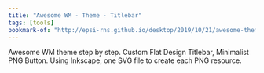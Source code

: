 ```yaml
---
title: "Awesome WM - Theme - Titlebar"
tags: [tools]
bookmark-of: "http://epsi-rns.github.io/desktop/2019/10/21/awesome-theme-titlebar.html"
---
```

Awesome WM theme step by step. Custom Flat Design Titlebar, Minimalist PNG Button. Using Inkscape, one SVG file to create each PNG resource.